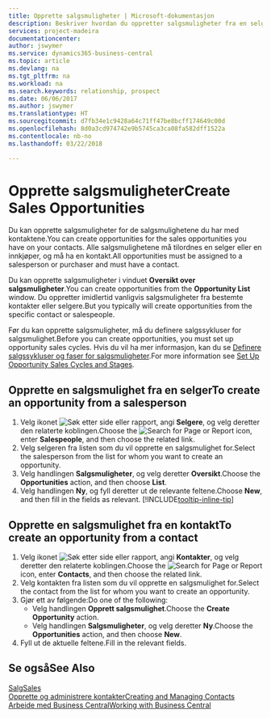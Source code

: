```yaml
---
title: Opprette salgsmuligheter | Microsoft-dokumentasjon
description: Beskriver hvordan du oppretter salgsmuligheter fra en selger eller kontakt i Business Central.
services: project-madeira
documentationcenter: 
author: jswymer
ms.service: dynamics365-business-central
ms.topic: article
ms.devlang: na
ms.tgt_pltfrm: na
ms.workload: na
ms.search.keywords: relationship, prospect
ms.date: 06/06/2017
ms.author: jswymer
ms.translationtype: HT
ms.sourcegitcommit: d7fb34e1c9428a64c71ff47be8bcff174649c00d
ms.openlocfilehash: 8d0a3cd974742e9b5745ca3ca08fa582dff1522a
ms.contentlocale: nb-no
ms.lasthandoff: 03/22/2018

---
```

# <a name="create-sales-opportunities"></a><span data-ttu-id="60e74-103">Opprette salgsmuligheter</span><span class="sxs-lookup"><span data-stu-id="60e74-103">Create Sales Opportunities</span></span>
<span data-ttu-id="60e74-104">Du kan opprette salgsmuligheter for de salgsmulighetene du har med kontaktene.</span><span class="sxs-lookup"><span data-stu-id="60e74-104">You can create opportunities for the sales opportunities you have on your contacts.</span></span> <span data-ttu-id="60e74-105">Alle salgsmulighetene må tilordnes en selger eller en innkjøper, og må ha en kontakt.</span><span class="sxs-lookup"><span data-stu-id="60e74-105">All opportunities must be assigned to a salesperson or purchaser and must have a contact.</span></span>

<span data-ttu-id="60e74-106">Du kan opprette salgsmuligheter i vinduet **Oversikt over salgsmuligheter**.</span><span class="sxs-lookup"><span data-stu-id="60e74-106">You can create opportunities from the **Opportunity List** window.</span></span> <span data-ttu-id="60e74-107">Du oppretter imidlertid vanligvis salgsmuligheter fra bestemte kontakter eller selgere.</span><span class="sxs-lookup"><span data-stu-id="60e74-107">But you typically will create opportunities from the specific contact or salespeople.</span></span>

<span data-ttu-id="60e74-108">Før du kan opprette salgsmuligheter, må du definere salgssykluser for salgsmulighet.</span><span class="sxs-lookup"><span data-stu-id="60e74-108">Before you can create opportunities, you must set up opportunity sales cycles.</span></span> <span data-ttu-id="60e74-109">Hvis du vil ha mer informasjon, kan du se [Definere salgssykluser og faser for salgsmuligheter](marketing-how-setup-opportunity-sales-cycles-stages.md).</span><span class="sxs-lookup"><span data-stu-id="60e74-109">For more information see [Set Up Opportunity Sales Cycles and Stages](marketing-how-setup-opportunity-sales-cycles-stages.md).</span></span>

## <a name="to-create-an-opportunity-from-a-salesperson"></a><span data-ttu-id="60e74-110">Opprette en salgsmulighet fra en selger</span><span class="sxs-lookup"><span data-stu-id="60e74-110">To create an opportunity from a salesperson</span></span>
1. <span data-ttu-id="60e74-111">Velg ikonet ![Søk etter side eller rapport](media/ui-search/search_small.png "Søk etter side eller rapport"), angi **Selgere**, og velg deretter den relaterte koblingen.</span><span class="sxs-lookup"><span data-stu-id="60e74-111">Choose the ![Search for Page or Report](media/ui-search/search_small.png "Search for Page or Report icon") icon, enter **Salespeople**, and then choose the related link.</span></span>
2. <span data-ttu-id="60e74-112">Velg selgeren fra listen som du vil opprette en salgsmulighet for.</span><span class="sxs-lookup"><span data-stu-id="60e74-112">Select the salesperson from the list for whom you want to create an opportunity.</span></span>
3. <span data-ttu-id="60e74-113">Velg handlingen **Salgsmuligheter**, og velg deretter **Oversikt**.</span><span class="sxs-lookup"><span data-stu-id="60e74-113">Choose the **Opportunities** action, and then choose **List**.</span></span>
4. <span data-ttu-id="60e74-114">Velg handlingen **Ny**, og fyll deretter ut de relevante feltene.</span><span class="sxs-lookup"><span data-stu-id="60e74-114">Choose **New**, and then fill in the fields as relevant.</span></span> [!INCLUDE[tooltip-inline-tip](includes/tooltip-inline-tip_md.md)]  



## <a name="to-create-an-opportunity-from-a-contact"></a><span data-ttu-id="60e74-115">Opprette en salgsmulighet fra en kontakt</span><span class="sxs-lookup"><span data-stu-id="60e74-115">To create an opportunity from a contact</span></span>
1. <span data-ttu-id="60e74-116">Velg ikonet ![Søk etter side eller rapport](media/ui-search/search_small.png "Søk etter side eller rapport"), angi **Kontakter**, og velg deretter den relaterte koblingen.</span><span class="sxs-lookup"><span data-stu-id="60e74-116">Choose the ![Search for Page or Report](media/ui-search/search_small.png "Search for Page or Report icon") icon, enter **Contacts**, and then choose the related link.</span></span>
2. <span data-ttu-id="60e74-117">Velg kontakten fra listen som du vil opprette en salgsmulighet for.</span><span class="sxs-lookup"><span data-stu-id="60e74-117">Select the contact from the list for whom you want to create an opportunity.</span></span>
3. <span data-ttu-id="60e74-118">Gjør ett av følgende:</span><span class="sxs-lookup"><span data-stu-id="60e74-118">Do one of the following:</span></span>
   * <span data-ttu-id="60e74-119">Velg handlingen **Opprett salgsmulighet**.</span><span class="sxs-lookup"><span data-stu-id="60e74-119">Choose the **Create Opportunity** action.</span></span>
   * <span data-ttu-id="60e74-120">Velg handlingen **Salgsmuligheter**, og velg deretter **Ny**.</span><span class="sxs-lookup"><span data-stu-id="60e74-120">Choose the  **Opportunities** action, and then choose **New**.</span></span>
4. <span data-ttu-id="60e74-121">Fyll ut de aktuelle feltene.</span><span class="sxs-lookup"><span data-stu-id="60e74-121">Fill in the relevant fields.</span></span>

## <a name="see-also"></a><span data-ttu-id="60e74-122">Se også</span><span class="sxs-lookup"><span data-stu-id="60e74-122">See Also</span></span>
[<span data-ttu-id="60e74-123">Salg</span><span class="sxs-lookup"><span data-stu-id="60e74-123">Sales</span></span>](sales-manage-sales.md)  
[<span data-ttu-id="60e74-124">Opprette og administrere kontakter</span><span class="sxs-lookup"><span data-stu-id="60e74-124">Creating and Managing Contacts</span></span>](marketing-contacts.md)  
[<span data-ttu-id="60e74-125">Arbeide med Business Central</span><span class="sxs-lookup"><span data-stu-id="60e74-125">Working with Business Central</span></span>](ui-work-product.md)

